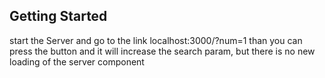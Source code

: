 
## Getting Started

start the Server and go to the link localhost:3000/?num=1 
than you can press the button and it will increase the search param, but there is no new loading of the server component
